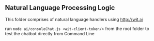 ## Natural Language Processing Logic

This folder comprises of natural language handlers using http://wit.ai

run `node ai/consoleChat.js <wit-client-token/>` from the root folder to test the chatbot directly from Command Line
